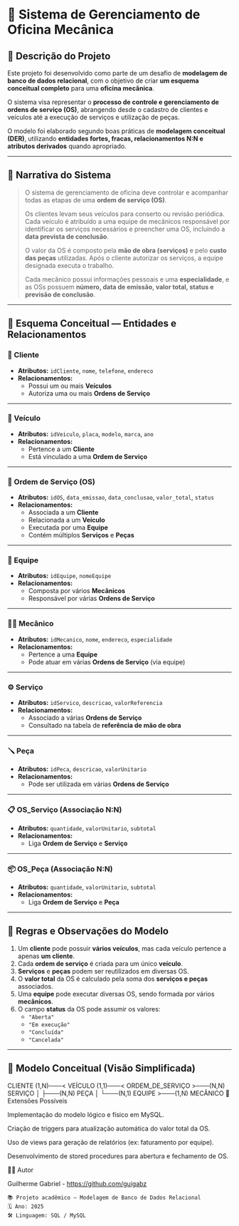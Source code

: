 # 🔧 Sistema de Gerenciamento de Oficina Mecânica

## 🧩 Descrição do Projeto

Este projeto foi desenvolvido como parte de um desafio de **modelagem de banco de dados relacional**, com o objetivo de criar **um esquema conceitual completo** para uma **oficina mecânica**.  

O sistema visa representar o **processo de controle e gerenciamento de ordens de serviço (OS)**, abrangendo desde o cadastro de clientes e veículos até a execução de serviços e utilização de peças.  

O modelo foi elaborado segundo boas práticas de **modelagem conceitual (DER)**, utilizando **entidades fortes, fracas, relacionamentos N:N e atributos derivados** quando apropriado.

---

## 📖 Narrativa do Sistema

> O sistema de gerenciamento de oficina deve controlar e acompanhar todas as etapas de uma **ordem de serviço (OS)**.  
>  
> Os clientes levam seus veículos para conserto ou revisão periódica. Cada veículo é atribuído a uma equipe de mecânicos responsável por identificar os serviços necessários e preencher uma OS, incluindo a **data prevista de conclusão**.  
>  
> O valor da OS é composto pela **mão de obra (serviços)** e pelo **custo das peças** utilizadas. Após o cliente autorizar os serviços, a equipe designada executa o trabalho.  
>  
> Cada mecânico possui informações pessoais e uma **especialidade**, e as OSs possuem **número, data de emissão, valor total, status e previsão de conclusão**.

---

## 🧠 Esquema Conceitual — Entidades e Relacionamentos

### 🧍 Cliente
- **Atributos:** `idCliente`, `nome`, `telefone`, `endereco`
- **Relacionamentos:**
  - Possui um ou mais **Veículos**
  - Autoriza uma ou mais **Ordens de Serviço**

---

### 🚗 Veículo
- **Atributos:** `idVeiculo`, `placa`, `modelo`, `marca`, `ano`
- **Relacionamentos:**
  - Pertence a um **Cliente**
  - Está vinculado a uma **Ordem de Serviço**

---

### 🧾 Ordem de Serviço (OS)
- **Atributos:** `idOS`, `data_emissao`, `data_conclusao`, `valor_total`, `status`
- **Relacionamentos:**
  - Associada a um **Cliente**
  - Relacionada a um **Veículo**
  - Executada por uma **Equipe**
  - Contém múltiplos **Serviços** e **Peças**

---

### 🧰 Equipe
- **Atributos:** `idEquipe`, `nomeEquipe`
- **Relacionamentos:**
  - Composta por vários **Mecânicos**
  - Responsável por várias **Ordens de Serviço**

---

### 🧑‍🔧 Mecânico
- **Atributos:** `idMecanico`, `nome`, `endereco`, `especialidade`
- **Relacionamentos:**
  - Pertence a uma **Equipe**
  - Pode atuar em várias **Ordens de Serviço** (via equipe)

---

### ⚙️ Serviço
- **Atributos:** `idServico`, `descricao`, `valorReferencia`
- **Relacionamentos:**
  - Associado a várias **Ordens de Serviço**
  - Consultado na tabela de **referência de mão de obra**

---

### 🪛 Peça
- **Atributos:** `idPeca`, `descricao`, `valorUnitario`
- **Relacionamentos:**
  - Pode ser utilizada em várias **Ordens de Serviço**

---

### 📋 OS_Serviço (Associação N:N)
- **Atributos:** `quantidade`, `valorUnitario`, `subtotal`
- **Relacionamentos:**
  - Liga **Ordem de Serviço** e **Serviço**

---

### 📦 OS_Peça (Associação N:N)
- **Atributos:** `quantidade`, `valorUnitario`, `subtotal`
- **Relacionamentos:**
  - Liga **Ordem de Serviço** e **Peça**

---

## 🧮 Regras e Observações do Modelo

1. Um **cliente** pode possuir **vários veículos**, mas cada veículo pertence a apenas **um cliente**.  
2. Cada **ordem de serviço** é criada para um único **veículo**.  
3. **Serviços** e **peças** podem ser reutilizados em diversas OS.  
4. O **valor total** da OS é calculado pela soma dos **serviços e peças** associados.  
5. Uma **equipe** pode executar diversas OS, sendo formada por vários **mecânicos**.  
6. O campo **status** da OS pode assumir os valores:  
   - `"Aberta"`  
   - `"Em execução"`  
   - `"Concluída"`  
   - `"Cancelada"`

---

## 🧭 Modelo Conceitual (Visão Simplificada)


CLIENTE (1,N)───< VEÍCULO (1,1)───< ORDEM_DE_SERVIÇO >───(N,N) SERVIÇO
                                         │
                                         ├───(N,N) PEÇA
                                         │
                                         └───(N,1) EQUIPE >───(1,N) MECÂNICO
🧱 Extensões Possíveis

Implementação do modelo lógico e físico em MySQL.

Criação de triggers para atualização automática do valor total da OS.

Uso de views para geração de relatórios (ex: faturamento por equipe).

Desenvolvimento de stored procedures para abertura e fechamento de OS.

🧑‍💻 Autor

Guilherme Gabriel - https://github.com/guigabz
```text
📚 Projeto acadêmico — Modelagem de Banco de Dados Relacional
🗓️ Ano: 2025
🛠️ Linguagem: SQL / MySQL
